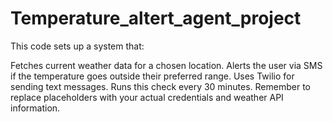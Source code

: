 # Temperature_altert_agent_project
This code sets up a system that:

Fetches current weather data for a chosen location.
Alerts the user via SMS if the temperature goes outside their preferred range.
Uses Twilio for sending text messages.
Runs this check every 30 minutes.
Remember to replace placeholders with your actual credentials and weather API information.
